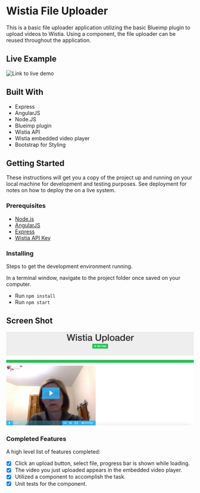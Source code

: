# Wistia File Uploader
This is a basic file uploader application utilizing the basic Blueimp plugin to upload videos to Wistia. Using a component, the file uploader can be reused throughout the application.

## Live Example

![Link to live demo](https://ancient-river-99443.herokuapp.com/)

## Built With
- Express
- AngularJS
- Node.JS
- Blueimp plugin
- Wistia API 
- Wistia embedded video player
- Bootstrap for Styling

## Getting Started

These instructions will get you a copy of the project up and running on your local machine for development and testing purposes. See deployment for notes on how to deploy the on a live system.

### Prerequisites

- [Node.js](https://nodejs.org/en/)
- [AngularJS](https://angularjs.org/)
- [Express](http://expressjs.com/)
- [Wistia API Key](https://wistia.com/support/developers/data-api)

### Installing

Steps to get the development environment running.

In a terminal window, navigate to the project folder once saved on your computer.
- Run `npm install`
- Run `npm start`

## Screen Shot
![Screenshot](server/public/images/uploaderScreenshot.png)

### Completed Features
A high level list of features completed:
- [x] Click an upload button, select file, progress bar is shown while loading.
- [x] The video you just uploaded appears in the embedded video player.
- [x] Utilized a component to accomplish the task.
- [x] Unit tests for the component.
